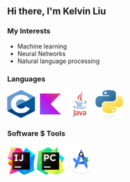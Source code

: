 ## Hi there, I'm Kelvin Liu

### My Interests
- Machine learning
- Neural Networks
- Natural language processing

### Languages
<img src="./assets/c.svg" alt="C" width=64 height=64>
<img src="./assets/kotlin.svg" alt="Kotlin" width=64 height=64>
<img src="./assets/java.svg" alt="Java" width=64 height=64>
<img src="./assets/python.svg" alt="Python" width=64 height=64>

### Software $ Tools
<img src="./assets/idea.svg" alt="IDEA" width=64 height=64>
<img src="./assets/pycharm.svg" alt="PyCharm" width=64 height=64>
<img src="./assets/studio.svg" alt="Android Studio" width=70 height=70>

